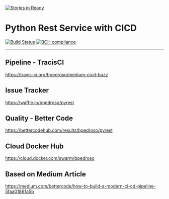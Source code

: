 [![Stories in Ready](https://badge.waffle.io/bpedroso/pyrest.png?label=ready&title=Ready)](https://waffle.io/bpedroso/pyrest)
# Python Rest Service with CICD

[![Build Status](https://travis-ci.org/bpedroso/medium-cicd-buzz.svg)](https://travis-ci.org/bpedroso/medium-cicd-buzz) [![BCH compliance](https://bettercodehub.com/edge/badge/bpedroso/pyrest?branch=master)](https://bettercodehub.com/)

------------------------------------------------

## Pipeline - TracisCI
https://travis-ci.org/bpedroso/medium-cicd-buzz

## Issue Tracker
https://waffle.io/bpedroso/pyrest

## Quality - Better Code
https://bettercodehub.com/results/bpedroso/pyrest

## Cloud Docker Hub
https://cloud.docker.com/swarm/bpedroso

## Based on Medium Article
https://medium.com/bettercode/how-to-build-a-modern-ci-cd-pipeline-5faa01891a5b


